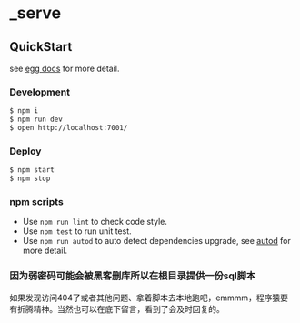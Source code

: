 <!--
 * @Author: hongdong.liao
 * @Date: 2021-05-12 15:32:17
 * @LastEditors: hongdong.liao
 * @LastEditTime: 2021-06-11 17:58:24
 * @FilePath: /microDemo/demo-web/demo-server/README.md
-->
# _serve



## QuickStart

<!-- add docs here for user -->

see [egg docs][egg] for more detail.

### Development

```bash
$ npm i
$ npm run dev
$ open http://localhost:7001/
```

### Deploy

```bash
$ npm start
$ npm stop
```

### npm scripts

- Use `npm run lint` to check code style.
- Use `npm test` to run unit test.
- Use `npm run autod` to auto detect dependencies upgrade, see [autod](https://www.npmjs.com/package/autod) for more detail.


[egg]: https://eggjs.org

### 因为弱密码可能会被黑客删库所以在根目录提供一份sql脚本
如果发现访问404了或者其他问题、拿着脚本去本地跑吧，emmmm，程序猿要有折腾精神。当然也可以在底下留言，看到了会及时回复的。
